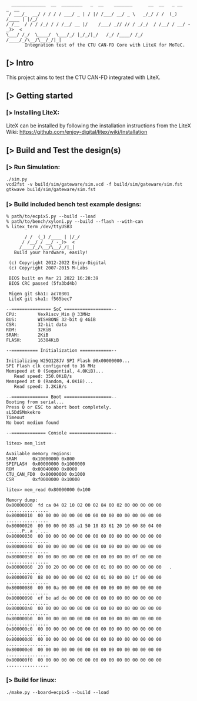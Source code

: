 

      _____________  __  ________   _  __    _______      __  __   _ __      _  __
     / ___/_  __/ / / / / ___/ _ | / |/ /___/ __/ _ \   _/_/ / /  (_) /____ | |/_/
    / /__  / / / /_/ / / /__/ __ |/    /___/ _// // / _/_/  / /__/ / __/ -_)>  <
    \___/ /_/  \____/  \___/_/ |_/_/|_/   /_/ /____/ /_/   /____/_/\__/\__/_/|_|
           Integration test of the CTU CAN-FD Core with LiteX for MoTeC.


[> Intro
--------

This project aims to test the CTU CAN-FD integrated with LiteX.

[> Getting started
------------------
### [> Installing LiteX:

LiteX can be installed by following the installation instructions from the LiteX Wiki: https://github.com/enjoy-digital/litex/wiki/Installation

[> Build and Test the design(s)
---------------------------------

### [> Run Simulation:

    ./sim.py
    vcd2fst -v build/sim/gateware/sim.vcd -f build/sim/gateware/sim.fst
    gtkwave build/sim/gateware/sim.fst

### [> Build included bench test example designs:

    % path/to/ecpix5.py --build --load
    % path/to/bench/xyloni.py --build --flash --with-can
    % litex_term /dev/ttyUSB3

```
       / /  (_) /____ | |/_/
      / /__/ / __/ -_)>  <
     /____/_/\__/\__/_/|_|
   Build your hardware, easily!

 (c) Copyright 2012-2022 Enjoy-Digital
 (c) Copyright 2007-2015 M-Labs

 BIOS built on Mar 21 2022 16:28:39
 BIOS CRC passed (5fa3bd4b)

 Migen git sha1: ac70301
 LiteX git sha1: f565bec7

--=============== SoC ==================--
CPU:		VexRiscv_Min @ 33MHz
BUS:		WISHBONE 32-bit @ 4GiB
CSR:		32-bit data
ROM:		32KiB
SRAM:		2KiB
FLASH:		16384KiB

--========== Initialization ============--

Initializing W25Q128JV SPI Flash @0x00000000...
SPI Flash clk configured to 16 MHz
Memspeed at 0 (Sequential, 4.0KiB)...
   Read speed: 350.0KiB/s
Memspeed at 0 (Random, 4.0KiB)...
   Read speed: 3.2KiB/s

--============== Boot ==================--
Booting from serial...
Press Q or ESC to abort boot completely.
sL5DdSMmkekro
Timeout
No boot medium found

--============= Console ================--

litex> mem_list

Available memory regions:
SRAM      0x10000000 0x800
SPIFLASH  0x00000000 0x1000000
ROM       0x00040000 0x8000
CTU_CAN_FD0  0x80000000 0x1000
CSR       0xf0000000 0x10000

litex> mem_read 0x80000000 0x100

Memory dump:
0x80000000  fd ca 04 02 10 02 00 02 84 00 02 00 00 00 00 00  ................
0x80000010  00 00 00 00 00 00 00 00 00 00 00 00 00 00 00 00  ................
0x80000020  00 00 00 00 85 a1 50 10 83 61 20 10 60 80 04 00  ......P..a .`...
0x80000030  00 00 00 00 00 00 00 00 00 00 00 00 00 00 00 00  ................
0x80000040  00 00 00 00 00 00 00 00 00 00 00 00 00 00 00 00  ................
0x80000050  00 00 00 00 00 00 00 00 00 00 00 00 0f 00 00 00  ................
0x80000060  20 00 20 00 00 00 00 00 01 00 00 00 00 00 00 00   . .............
0x80000070  88 00 00 00 00 00 02 00 01 00 00 00 1f 00 00 00  ................
0x80000080  00 00 0a 00 00 00 00 00 00 00 00 00 00 00 00 00  ................
0x80000090  ef be ad de 00 00 00 00 00 00 00 00 00 00 00 00  ................
0x800000a0  00 00 00 00 00 00 00 00 00 00 00 00 00 00 00 00  ................
0x800000b0  00 00 00 00 00 00 00 00 00 00 00 00 00 00 00 00  ................
0x800000c0  00 00 00 00 00 00 00 00 00 00 00 00 00 00 00 00  ................
0x800000d0  00 00 00 00 00 00 00 00 00 00 00 00 00 00 00 00  ................
0x800000e0  00 00 00 00 00 00 00 00 00 00 00 00 00 00 00 00  ................
0x800000f0  00 00 00 00 00 00 00 00 00 00 00 00 00 00 00 00  ................
```

### [> Build for linux:
    ./make.py --board=ecpix5 --build --load
